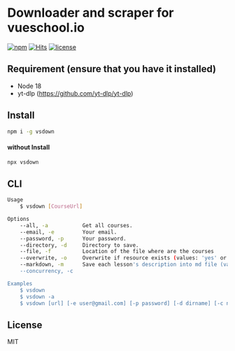 # Downloader and scraper for vueschool.io

[![npm](https://badgen.net/npm/v/vsdown)](https://www.npmjs.com/package/vsdown)
[![Hits](https://hits.seeyoufarm.com/api/count/incr/badge.svg?url=https%3A%2F%2Fgithub.com%2Fmuhamed-didovic%2Fvsdown&count_bg=%2379C83D&title_bg=%23555555&icon=&icon_color=%23E7E7E7&title=hits&edge_flat=false)](https://hits.seeyoufarm.com)
[![license](https://flat.badgen.net/github/license/muhamed-didovic/vsdown)](https://github.com/muhamed-didovic/vsdown/blob/master/LICENSE)

## Requirement (ensure that you have it installed)
- Node 18
- yt-dlp (https://github.com/yt-dlp/yt-dlp)

## Install
```sh
npm i -g vsdown
```

#### without Install
```sh
npx vsdown
```

## CLI
```sh
Usage
    $ vsdown [CourseUrl]

Options
    --all, -a           Get all courses.
    --email, -e         Your email.
    --password, -p      Your password.
    --directory, -d     Directory to save.
    --file, -f          Location of the file where are the courses
    --overwrite, -o     Overwrite if resource exists (values: 'yes' or 'no'), default value is 'no'
    --markdown, -m      Save each lesson's description into md file (values: 'yes' or 'no'), default: yes
    --concurrency, -c

Examples
    $ vsdown
    $ vsdown -a
    $ vsdown [url] [-e user@gmail.com] [-p password] [-d dirname] [-c number] [-f path-to-file] [-o yes/no] [-m yes/no]
```

## License
MIT
